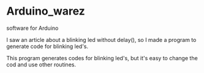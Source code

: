 Arduino_warez
=============

software for Arduino

I saw an article about a blinking led without delay(), so I made a program to generate code for blinking led's.

This program generates codes for blinking led's, but it's easy to change the cod and use other routines.
